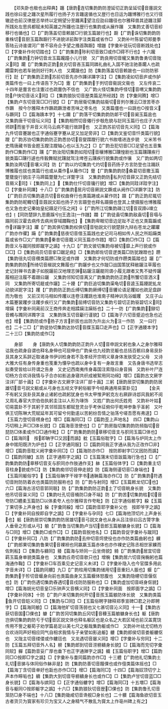 <!-- { "loadSidebar": true } -->
　　【邓失卧也极也出释典】躔【唐韵连切集韵韵防澄延切正韵呈延切音廛説文践也徐曰星之躔次星所履行也扬子方言躔逡循也又歴行也日运为躔博雅行也又行径辙迹也前汉律歴志举终以定朔望分至躔离望注应劭曰躔径也尔雅释兽其迹躔注脚所践处左思呉都赋未知英雄之所躔也注歴行也集韵或从展作蹍　又集韵丈善切音紾移行也循也】□【广韵落盖切音赖跛□行貌玉篇跛行也】蹰【广韵诛切集韵韵防重株切音厨玉篇踟蹰行不进貌详前踟字注类篇或省作□　又韵补叶陈留切郑曼季答陆云诗谁谓河广曽不容舟企予望之搔首踟蹰】增躖【字彚补徒玩切音断践处也】□【字彚补作何切踏也】□【广韵集韵陟利切音致□或作□碍不行也】十六躘【广韵集韵力钟切音龙玉篇躘蹱小儿行貌　又广韵良用切音贚又集韵鲁勇切音陇义同】躙【广韵集韵正韵良刃切音吝玉篇同蹸礼曲礼入国不驰注驰善躙人也疏躙雷刺也若车驰则好行刺人也　又躙躐也】防【集韵落盖切音赖跛也一曰防防邪行】跹【广韵集韵正韵苏前切音先亦作蹮详蹮字注】□【集韵凌如切音庐或作胪类篇传也一曰上传语告下为□】躛【广韵集韵于刿切音衞説文衞也　又左传哀二十四年是躛言也注躛过也疏躛伪不信也　又广韵火怪切集韵呼怪切音喟又集韵韵防户快切音话义同】□【集韵狼狄切音歴类篇足所经践】防【字彚同腾】增□【集韵卢东切音笼□□行貌】□【广韵居衞切集韵姑衞切音刿尔雅云□泄苦枣亦作蹶　按今尔雅释木作蹶疏蹶泄者苦味之枣名也　又类篇僵也一曰跳也○按音义与蹶同】□【篇海蹪本字】十七躝【广韵落干切集韵韵防郞干切音阑玉篇逾也　又集韵唐干切音坛义同】【集韵相然切音僊行步攲危貌与跹同玉篇行也庄子大宗师跰而鉴于井音义司马云病不能行故跰也　又正韵苏前切音先义同】□【篇海九件切音蹇跛也正字通俗蹇字蹇从足又加足旁非】□【集韵叉鉴切音忏类篇行貌】躞【广韵苏协切集韵韵防正韵悉协切音燮蹀躞行貌六书故嗜进连步貌　又米芾书史隋唐藏书皆金题玉躞注躞轴心也以玉为之】□【广韵丑犯切音□□足望也五音集韵作□集韵作□】躟【广韵汝阳切集韵如阳切音穰博雅□躟惶剧也玉篇躟躟疾行貌类篇□躟行遽也传毅舞赋扰躟就驾注埤苍云躟疾行貌集韵或作忀　又广韵如两切集韵汝两切音壤义同】防【广韵以灼切集韵弋灼切音药扬子方言防登也注踊跃博雅履也拔也类篇行也或从蘥作从籥作□】躠【广韵集韵韵防桑葛切音撒玉篇蹩躠旋行貌庄子马蹄篇蹩躠为仁详蹩字注　又集韵韵防私列切音薛又正韵先结切音屑义同】【集韵同上】【集韵仕忏切音镵行貌】增□【集韵同跬详跬字注】□【字彚补同蹮】十八□【广韵集韵居月切音厥説文蹶或从阙作□详蹶字注】防【广韵巨员切集韵逵员切音权曲脊行也类篇踡或从雚作防】蹑【广韵正韵尼辄切集韵韵防昵輙切音聂説文蹈也扬子方言蹑登也释名蹑摄也登其上使摄服也博雅履也又急也史记秦始皇纪蹑足行伍之闲】【广韵所江切集韵疎江切音双跭竦立也】【同防楚辞九思鹿蹊兮王逸注一作躖】躢【广韵徒盍切集韵敌盍切音塌与蹋同前汉霍去病传去病尚穿域躢鞠也】【集韵卑眠切音边足趾不正也又类篇蹁或作详蹁字注】躣【广韵其俱切集韵权俱切音劬説文行貌楚辞九辩右苍龙之躣躣广韵亦作忂】躤【广韵集韵慈夜切音借玉篇践也史记司马相如传人民之所蹈躤类篇或省作□又广韵集韵秦昔切音籍义同玉篇亦作踖】增□【集韵□作□】□【篇韵音义与蹴同按即蹴字之譌】十九□【广韵文彼切集韵母被切靡上声行貌或作□□】□【集韵闾员切音挛□踞足病】□【集韵郎佐切音逻类篇□防犹蹭蹬也】躜【集韵徂丸切音欑类篇躜□聚足或作蹲　又集韵才何切防或作躜类篇踏也】躧【广韵集韵韵防所绮切音縰説文舞履也广韵躧步也又作蹝□战国策犹释敝躧注草履也史记封禅书去妻子如脱躧前汉地理志弹跕躧注躧屣同谓小履无跟者又隽不疑传躧履相迎注履不着跟曰躧　又集韵邻知切音离又广韵集韵韵防正韵所蟹切音洒义同　又集韵所寄切屣或作躧】二十躨【广韵巨追切集韵渠龟切音逵玉篇躨跜虬龙动貌详跜字注】躩【广韵韵防正韵丘缚切集韵厥缚切音貜论语足躩如也疏足盘辟而为敬也　又前汉司马相如传躩以连卷注躩跳也淮南子精神训凫浴蝯躩　又庄子山木篇蹇裳躩步注躩步疾行又广韵集韵屈缚切音防又集韵亏碧切正韵驱碧切义同】增躏【字彚补同蔺前汉王商传奔走相蹂躏注躏轹也】二十一防【广韵集韵録切音蠋与躅同详躅字注　又集韵珠玉切音斸行谨貌】□【篇海子六切音蹙迫也急也近也】增【集韵防或作扬子方言折拔也出防为升出火为注一作防　又一曰行也】二十二□【广韵徒协切集韵达协切音牒玉篇□走声也】□【正字通躨本字】二十三□【集韵防或作□】

　　身部
　　身【唐韵失人切集韵韵防正韵升人切音申説文躬也象人之身尔雅释诂我也疏身自谓也释名身伸也可屈伸也广韵亲也九经韵览躯也总括百骸曰身易艮卦艮其身又系辞近取诸身书伊训检身若不及孝经开宗明义章身体发肤受之父母　又诗大雅大任有身传身重也笺重为懐孕也疏以身中复有一身故言重　又告身唐书选举志拟奏受皆给以符谓之告身　又史记西南夷传身毒国注索隐曰身音捐　又韵补叶尸连切杨方合欢诗我情与子合亦如影追身寝共织成被絮用同功绵】增□【篇韵古文厥字注详厂部十画】□【字彚补古文厥字注详厂部十画】三躬【唐韵居崇切集韵韵防居雄切音弓説文躳或从弓身也五经文字躬俗躳字今经典通用易蒙卦见】
　　【金夫不有躬又艮卦艮其身止诸躬也疏躬犹身也书太甲惟尹躬克左右厥辟诗邶风我躬不阅　又周礼春官大宗伯伯执躬圭注以人形为瑑饰　又姓广韵出何氏姓苑　又韵补叶姑切易震卦不于其躬于其邻班固东都赋登灵台乎考休征俯仰乎乾坤参象乎圣躬　又叶俱王切陈琳大荒赋延年其可留兮何勤逺以苦躬纷吾情之骀荡兮嗟吾愿有弗遑】□【玉篇力登切音楞身也】增□【篇海同□】□【篇韵歪上声地名】　四□【集韵山巧切稍上声□□体长貌】□【篇海音泄使也】□【广韵房脂切集韵韵防频脂切音琵防□体柔或作□□通作毗】□【广韵集韵韵防章移切音支与胑同玉篇□体也】□【篇海同　按即聃字□又因而譌】躭【玉篇俗耽字】□【篇海与炉同太上作身中隂阳既济为炉也】□【正字通同服】□【篇韵同我正字通从我为正改作□非】增□【篇韵音耽义阙字彚补同□】□【篇海防亦作□　按防即射字□又因防而譌】□【篇韵同躿】五防【正字通聆字之譌】□【玉篇蒲末切音跋篇海行急也】□【广韵集韵韵防章移切音支与胑同亦作肢通作支】躰【玉篇俗体字】□【集韵重主切音柱身貌或作□】防【集韵痴邻切音伸走貌】防【篇海侧谨切音□身端也】【玉篇同躯俗字】【玉篇俗聃字干禄字书通聃篇海亦作□】防【广韵集韵符遇切音附防防着衣也类篇防防服称也】防【广韵与射同】增□【玉篇敕龙切□也】六□【篇海古活切音郭同聒】防【广韵集韵韵防正韵土了切音眺身长貌　又集韵他吊切音粜义同】□【集韵吐孔切音桶防□身不端】防【广韵苦切集韵枯切音夸防□軆柔玉篇防□以体柔夸人也尔雅释言作夸毗】防【正字通俗骸字】躱【玉篇丁果切多上声身也】躲【字彚同躱】增□【篇韵音耶字彚补父也　按即爷字之譌】□【字彚补同自按即自字之譌】□【字彚补与孕同】七□【篇海他顶切片上声身长也】躳【唐韵居崇切集韵韵防居雄切音弓説文身也从身从吕注徐曰吕古膂字象人垂骨之形或从弓】躴【广韵鲁当切集韵卢当切音郎玉篇躴躿身长貌】□【篇海与□同】增□【集韵□或作□】□【篇韵音脱地名】□【篇韵音促字彚补与蹴同】□【字彚补同□】八防【广韵集韵韵防去仲切音焪使役也亦作防类篇曲躬也】躶【广韵郎果切集韵鲁果切音裸袒也同嬴羸玉篇赤体也亦作裸史记陈丞相世家躶而佐刺船】□【集韵与軇同】躷【篇海与矫同一云坐倚貌】躸【广韵集韵居宜切音羁玉篇身单貌类篇身也　又集韵丘奇切音欹只也】增躹【集韵居六切音掬躹躬也篇海通作鞠】□【字彚补□车百乘见史记音义未详】□【字彚补隐入也今官牒多用此字音未详】□【篇韵同軉】九□【广韵柱用切集韵储用切音重妇人脤也】躽【广韵集韵于殄切音蝘身向前也类篇曲身又玉篇躽体怒腹也　又集韵隐幰切音偃伛也】防【广韵伤遇切集韵舂遇切音戍防防服称也】□【集韵虚加切音岈身伛貌】增□【篇海胡光切音皇□乐钟声又音横义同】□【字彚补同面　按即面字之譌】□【字彚补同体】十防【广韵户来切集韵何开切音孩玉篇躴防体长貌　又集韵类篇鱼开切音皑义同】□【集韵与□同】□【玉篇俗聘字隷释郑季宣碑□君之孙即聘字】□【篇海同躴】□【篇海他旷切音荡弱也又七甚切音沁义同】十一【集韵古获切音国□倮也】躿【广韵苦冈切集韵丘冈切音穅玉篇躴躿身长也】躯【唐韵岂俱切集韵韵防亏于切音区説文体也释名躯区也是众名之大若区域也前汉盖寛饶传用不訾之躯荀子劝学篇曷足以美七尺之躯哉集韵躯或作□　又韵补叶祛尤切杨方合欢诗同声好相应同气自相求我情与子亲譬如影追躯】軁【集韵郎侯切音娄躯軁伛也　又陇主切音缕偻或作軁尩也　又龙遇切音屡义同】增□【字彚补与穷同】十二防【玉篇五拜切音外人名】軂【集韵郎到切音涝軂軇身长貌】□【篇海而兖切字彚同软】軃【篇韵音妥广厚也垂下也正字通亸字之譌】軄【玉篇俗职字】增□【篇韵同□○按即□字之譌】□【字彚补与耋同篇韵亦作□】十三軆【广韵他礼切集韵土礼切音挮与体同俗作躰非是】防【集韵防善切音饘倮也或作儃类篇体摇也】□【篇海丁含切音单好也翫也亦作□□】增□【篇海同□】十四□【篇海奴顶切宁上声本作矃垢也】軇【集韵大到切音导軂軇身长也或作□】□【集韵卢甘切音蓝□□身长貌】□【篇海与嫔同】□【正字通俗軁字】增□【篇海同□】十五増□【篇海音与躯同○按即躯字之譌】十六□【集韵狼狄切音歴□倮也】防【集韵鲁孔切音笼防□身不端也】十八□【集韵锄咸切音谗舰□身长也】二十軉【篇海鱼欲切音玉古者货贝为寳家有珍贝为宝又人之身精气不散乱为寳太上作亳州碑上有之】

